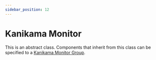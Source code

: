 ```yaml
---
sidebar_position: 12
---
```


# Kanikama Monitor

This is an abstract class.
Components that inherit from this class can be specified to a [Kanikama Monitor Group](kanikama-monitor-group).
